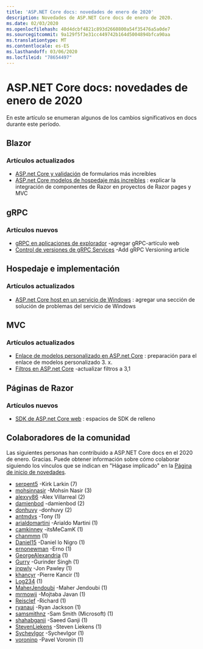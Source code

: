 ```yaml
---
title: 'ASP.NET Core docs: novedades de enero de 2020'
description: Novedades de ASP.NET Core docs de enero de 2020.
ms.date: 02/03/2020
ms.openlocfilehash: 40d4dcbf4821c893d2660800a54f35476a5a0de7
ms.sourcegitcommit: 9a129f5f3e31cc449742b164d5004894bfca90aa
ms.translationtype: MT
ms.contentlocale: es-ES
ms.lasthandoff: 03/06/2020
ms.locfileid: "78654497"
---
```

# <a name="aspnet-core-docs-whats-new-for-january-2020"></a>ASP.NET Core docs: novedades de enero de 2020

En este artículo se enumeran algunos de los cambios significativos en docs durante este período.

## <a name="blazor"></a>Blazor

### <a name="updated-articles"></a>Artículos actualizados

- [ASP.net Core y validación](../blazor/forms-validation.md) de formularios más increíbles
- [ASP.net Core modelos de hospedaje más increíbles](../blazor/hosting-models.md) : explicar la integración de componentes de Razor en proyectos de Razor pages y MVC

## <a name="grpc"></a>gRPC

### <a name="new-articles"></a>Artículos nuevos

- [gRPC en aplicaciones de explorador](../grpc/browser.md) -agregar gRPC-artículo web
- [Control de versiones de gRPC Services](../grpc/versioning.md) -Add gRPC Versioning article

## <a name="hosting-and-deployment"></a>Hospedaje e implementación

### <a name="updated-articles"></a>Artículos actualizados

- [ASP.net Core host en un servicio de Windows](../host-and-deploy/windows-service.md) : agregar una sección de solución de problemas del servicio de Windows

## <a name="mvc"></a>MVC

### <a name="updated-articles"></a>Artículos actualizados

- [Enlace de modelos personalizado en ASP.net Core](../mvc/advanced/custom-model-binding.md) : preparación para el enlace de modelos personalizado 3. x.
- [Filtros en ASP.net Core](../mvc/controllers/filters.md) -actualizar filtros a 3,1

## <a name="razor-pages"></a>Páginas de Razor

### <a name="new-articles"></a>Artículos nuevos

- [SDK de ASP.net Core web](../razor-pages/web-sdk.md) : espacios de SDK de relleno

## <a name="community-contributors"></a>Colaboradores de la comunidad

Las siguientes personas han contribuido a ASP.NET Core docs en el 2020 de enero. Gracias. Puede obtener información sobre cómo colaborar siguiendo los vínculos que se indican en "Hágase implicado" en la [Página de inicio de novedades](index.yml).

- [serpent5](https://github.com/serpent5) -Kirk Larkin (7)
- [mohsinnasir](https://github.com/mohsinnasir) -Mohsin Nasir (3)
- [alexvy86](https://github.com/alexvy86) -Alex Villarreal (2)
- [damienbod](https://github.com/damienbod) -damienbod (2)
- [donhuvy](https://github.com/donhuvy) -donhuvy (2)
- [antmdvs](https://github.com/antmdvs) -Tony (1)
- [arialdomartini](https://github.com/arialdomartini) -Arialdo Martini (1)
- [camkinney](https://github.com/camkinney) -itsMeCamK (1)
- [chanmmn](https://github.com/chanmmn) (1)
- [Daniel15](https://github.com/Daniel15) -Daniel lo Nigro (1)
- [ernonewman](https://github.com/ernonewman) -Erno (1)
- [GeorgeAlexandria](https://github.com/GeorgeAlexandria) (1)
- [Gurry](https://github.com/gurry) -Gurinder Singh (1)
- [jnpwly](https://github.com/jnpwly) -Jon Pawley (1)
- [khancyr](https://github.com/khancyr) -Pierre Kancir (1)
- [Log234](https://github.com/Log234) (1)
- [MaherJendoubi](https://github.com/MaherJendoubi) -Maher Jendoubi (1)
- [mrmowji](https://github.com/mrmowji) -Mojtaba Javan (1)
- [Reisclef](https://github.com/Reisclef) -Richard (1)
- [ryanauj](https://github.com/ryanauj) -Ryan Jackson (1)
- [samsmithnz](https://github.com/samsmithnz) -Sam Smith (Microsoft) (1)
- [shahabganji](https://github.com/shahabganji) -Saeed Ganji (1)
- [StevenLiekens](https://github.com/StevenLiekens) -Steven Liekens (1)
- [SychevIgor](https://github.com/SychevIgor) -SychevIgor (1)
- [voroninp](https://github.com/voroninp) -Pavel Voronin (1)
